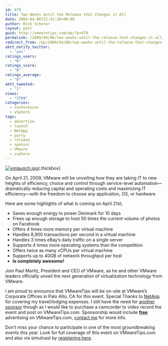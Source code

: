 ```yaml
---
id: 679
title: Two Weeks Until the Release that Changes it All
date: 2009-04-06T22:41:28+00:00
author: Rick Scherer
layout: post
guid: http://vmwaretips.com/wp/?p=679
permalink: /2009/04/06/two-weeks-until-the-release-that-changes-it-all/
redirect_from: /wp/2009/04/06/two-weeks-until-the-release-that-changes-it-all/
aktt_notify_twitter:
  - 'yes'
ratings_users:
  - "0"
ratings_score:
  - "0"
ratings_average:
  - "0"
aktt_tweeted:
  - "1"
views:
  - "3769"
categories:
  - Conferences
  - vSphere
tags:
  - advertise
  - launch
  - NetApp
  - party
  - release
  - sponsor
  - VMware
  - vsphere
---
```

[<img class="ngg-singlepic ngg-center" src="http://vmwaretips.com/wp/wp-content/gallery/misc/vmlaunch.jpg" alt="vmlaunch.jpg" />](http://vmwaretips.com/wp/wp-content/gallery/misc/vmlaunch.jpg){.thickbox}

On April 21, 2009, VMware will be unveiling how they are taking IT to new heights of efficiency, choice and control through service-level automation—dramatically reducing capital and operating costs and maximizing IT efficiency—with the freedom to choose any application, OS, or hardware.

Here are some highlights of what is coming on April 21st;

  * Saves enough energy to power Denmark for 10 days
  * Frees up enough storage to host 50 times the current volume of photos on Facebook
  * Offers 4 times more memory per virtual machine
  * Handles 8,900 transactions per second in a virtual machine
  * Handles 3 times eBay’s daily traffic on a single server
  * Supports 4 times more operating systems than the competition
  * Offers twice as many vCPUs per virtual machine
  * Supports up to 40GB of network throughput per host
  * **Is completely awesome!**
 

Join <span>Paul Maritz</span>, President and CEO of VMware, as he and other VMware leaders officially unveil the next generation of virtualization technology from VMware.

I am proud to announce that VMwareTips will be on-site at VMware&#8217;s Corporate Offices in Palo Alto, CA for this event. Special Thanks to <a href="http://www.netapp.com" target="_blank">NetApp </a>for covering my travel/lodging expenses. I still have the need for <a href="http://vmwaretips.com/wp/2009/04/01/vmware-launch-event-on-april-21st-sponsorship-opportunities-available/" target="_blank">another sponsor</a> though as I would like to purchase a camcorder to video record the event and post on VMwareTips.com. Sponsorship would include **<span style="text-decoration: underline;">free</span>** advertising on VMwareTips.com, <a href="http://vmwaretips.com/wp/contact/" target="_blank">contact me</a> for more info.

Don’t miss your chance to participate in one of the most groundbreaking events this year. Look for full coverage of this event on VMwareTips.com and also via simulcast by <a href="http://www.thomson-webcast.net/us/dispatching/?event_id=fac15ded614cefc0febbae341bec9c7c&portal_id=dd2b37882b0db9169ba0823a6e235f4e" target="_blank">registering here</a>.